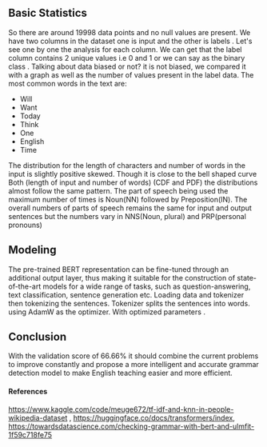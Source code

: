 ## Basic Statistics

So there are around 19998 data points and no null values are present. We have two columns in the dataset one is input
and the other is labels . Let's see one by one the analysis for each column. We can get that the label column contains 2
unique values i.e 0 and 1 or we can say as the binary class . Talking about data biased or not? it is not biased, we
compared it with a graph as well as the number of values present in the label data. The most common words in the text
are:
- Will
- Want
- Today
- Think
- One
- English
- Time

The distribution for the length of characters and number of words in the input is slightly positive skewed. Though it is
close to the bell shaped curve Both (length of input and number of words) (CDF and PDF) the distributions almost follow
the same pattern. The part of speech being used the maximum number of times is Noun(NN) followed by
Preposition(IN). The overall numbers of parts of speech remains the same for input and output sentences but the
numbers vary in NNS(Noun, plural) and PRP(personal pronouns)

## Modeling
The pre-trained BERT representation can be fine-tuned through an additional output layer, thus making it suitable for the
construction of state-of-the-art models for a wide range of tasks, such as question-answering, text classification,
sentence generation etc. Loading data and tokenizer then tokenizing the sentences. Tokenizer splits the sentences into
words. using AdamW as the optimizer. With optimized parameters .

## Conclusion
With the validation score of 66.66% it should combine the current problems to improve constantly and propose a more
intelligent and accurate grammar detection model to make English teaching easier and more efficient.

#### References

https://www.kaggle.com/code/meuge672/tf-idf-and-knn-in-people-wikipedia-dataset , https://huggingface.co/docs/transformers/index,
https://towardsdatascience.com/checking-grammar-with-bert-and-ulmfit-1f59c718fe75

